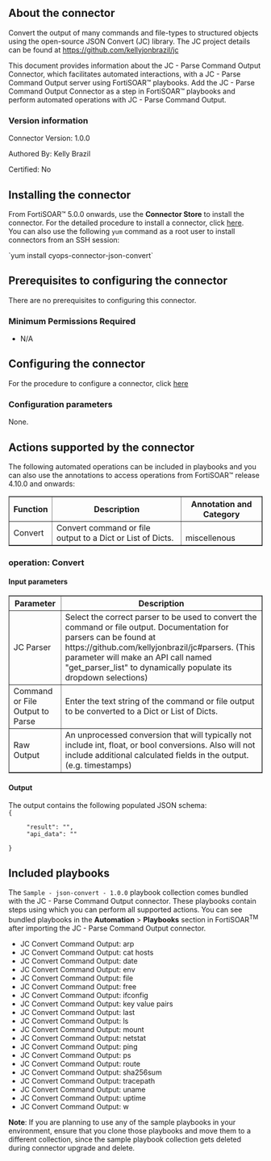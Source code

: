 ## About the connector
Convert the output of many commands and file-types to structured objects using the open-source JSON Convert (JC) library. The JC project details can be found at https://github.com/kellyjonbrazil/jc
<p>This document provides information about the JC - Parse Command Output Connector, which facilitates automated interactions, with a JC - Parse Command Output server using FortiSOAR&trade; playbooks. Add the JC - Parse Command Output Connector as a step in FortiSOAR&trade; playbooks and perform automated operations with JC - Parse Command Output.</p>

### Version information

Connector Version: 1.0.0


Authored By: Kelly Brazil

Certified: No

## Installing the connector
<p>From FortiSOAR&trade; 5.0.0 onwards, use the <strong>Connector Store</strong> to install the connector. For the detailed procedure to install a connector, click <a href="https://docs.fortinet.com/document/fortisoar/0.0.0/installing-a-connector/1/installing-a-connector" target="_top">here</a>.<br>You can also use the following <code>yum</code> command as a root user to install connectors from an SSH session:</p>
`yum install cyops-connector-json-convert`

## Prerequisites to configuring the connector
There are no prerequisites to configuring this connector.

### Minimum Permissions Required
- N/A

## Configuring the connector
For the procedure to configure a connector, click [here](https://docs.fortinet.com/document/fortisoar/0.0.0/configuring-a-connector/1/configuring-a-connector)
### Configuration parameters
None.
</tbody></table>

## Actions supported by the connector
The following automated operations can be included in playbooks and you can also use the annotations to access operations from FortiSOAR&trade; release 4.10.0 and onwards:
<table border=1><thead><tr><th>Function<br></th><th>Description<br></th><th>Annotation and Category<br></th></tr></thead><tbody><tr><td>Convert<br></td><td>Convert command or file output to a Dict or List of Dicts.<br></td><td> <br/>miscellenous<br></td></tr>
</tbody></table>

### operation: Convert
#### Input parameters
<table border=1><thead><tr><th>Parameter<br></th><th>Description<br></th></tr></thead><tbody><tr><td>JC Parser<br></td><td>Select the correct parser to be used to convert the command or file output. Documentation for parsers can be found at https://github.com/kellyjonbrazil/jc#parsers. (This parameter will make an API call named "get_parser_list" to dynamically populate its dropdown selections)<br>
</td></tr><tr><td>Command or File Output to Parse<br></td><td>Enter the text string of the command or file output to be converted to a Dict or List of Dicts.<br>
</td></tr><tr><td>Raw Output<br></td><td>An unprocessed conversion that will typically not include int, float, or bool conversions. Also will not include additional calculated fields in the output. (e.g. timestamps)<br>
</td></tr></tbody></table>

#### Output
The output contains the following populated JSON schema:
<code><br>{
</code><code><br>&nbsp;&nbsp;&nbsp;&nbsp;    "result": "",
</code><code><br>&nbsp;&nbsp;&nbsp;&nbsp;    "api_data": ""
</code><code><br>}</code>


## Included playbooks
The `Sample - json-convert - 1.0.0` playbook collection comes bundled with the JC - Parse Command Output connector. These playbooks contain steps using which you can perform all supported actions. You can see bundled playbooks in the **Automation** > **Playbooks** section in FortiSOAR<sup>TM</sup> after importing the JC - Parse Command Output connector.

- JC Convert Command Output: arp
- JC Convert Command Output: cat hosts
- JC Convert Command Output: date
- JC Convert Command Output: env
- JC Convert Command Output: file
- JC Convert Command Output: free
- JC Convert Command Output: ifconfig
- JC Convert Command Output: key value pairs
- JC Convert Command Output: last
- JC Convert Command Output: ls
- JC Convert Command Output: mount
- JC Convert Command Output: netstat
- JC Convert Command Output: ping
- JC Convert Command Output: ps
- JC Convert Command Output: route
- JC Convert Command Output: sha256sum
- JC Convert Command Output: tracepath
- JC Convert Command Output: uname
- JC Convert Command Output: uptime
- JC Convert Command Output: w

**Note**: If you are planning to use any of the sample playbooks in your environment, ensure that you clone those playbooks and move them to a different collection, since the sample playbook collection gets deleted during connector upgrade and delete.

